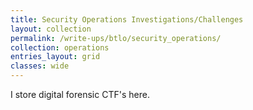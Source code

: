 ```yaml
---
title: Security Operations Investigations/Challenges
layout: collection
permalink: /write-ups/btlo/security_operations/
collection: operations
entries_layout: grid
classes: wide
---
```

I store digital forensic CTF's here.
